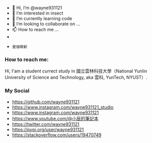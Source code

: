 - 👋 Hi, I’m @wayne931121
- 👀 I’m interested in insect
- 🌱 I’m currently learning code
- 💞️ I’m looking to collaborate on ...
- 📫 How to reach me ...
-     
-     是個萌新

<!---
wayne931121/wayne931121 is a ✨ special ✨ repository because its `README.md` (this file) appears on your GitHub profile.
You can click the Preview link to take a look at your changes.
--->

### How to reach me:

Hi, I'am a student currect study in 國立雲林科技大學（National Yunlin University of Science and Technology, aka 雲科, YunTech, NYUST）.

### My Social
- https://github.com/wayne931121
- https://www.instagram.com/wayne931121_studio
- https://www.instagram.com/wayne931121
- https://www.youtube.com/@小辰的筆記本
- https://twitter.com/wayne931121
- https://pypi.org/user/wayne931121
- https://stackoverflow.com/users/19470749
